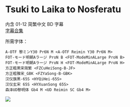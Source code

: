 # Tsuki to Laika to Nosferatu

内含 01-12 简繁中文 BD 字幕  
[字幕合集](https://github.com/Nekomoekissaten-SUB/Nekomoekissaten-MIR-Subs/releases/download/subtitle_pkg/Tsuki-Laika-Nosferatu_BD_zho.7z)

所需字体：
```
A-OTF 黎ミンY30 Pr6N M <A-OTF Reimin Y30 Pr6N M>
FOT-モード明朝Aラージ ProN B <FOT-ModeMinALarge ProN B>
FOT-モード明朝Aラージ ProN H <FOT-ModeMinALarge ProN H>
方正粗黑宋简繁 <FZCuHeiSong-B-JF>
方正粗雅宋_GBK <FZYaSong-B-GBK>
汉仪旗黑-65S <HYQiHei-65S>
汉仪玄宋 65S <HYXuanSong 65S>
森泽UD黎明体 Gb4 M <UD Reimin SC Gb4 M>
```

![](https://nekomoe.pages.dev/images/2021-10/tsuki-laika-nosferatu.png)
